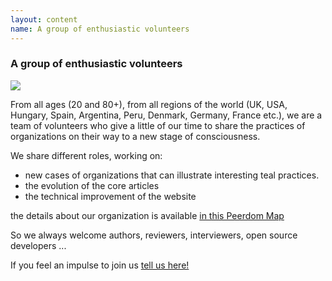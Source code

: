 ```yaml
---
layout: content
name: A group of enthusiastic volunteers
---
```

### A group of enthusiastic volunteers

![](/media/group-of-enthusiastic-volunteers.png)

From all ages (20 and 80+), from all regions of the world (UK, USA, Hungary, Spain, Argentina, Peru, Denmark, Germany, France etc.), we are a team of volunteers who give a little of our time to share the practices of organizations on their way to a new stage of consciousness.

We share different roles, working on:

* new cases of organizations that can illustrate interesting teal practices.
* the evolution of the core articles
* the technical improvement of the website

the details about our organization is available [in this Peerdom Map](https://peerdom.org/ror-wiki/map?view=circles)

So we always welcome authors, reviewers, interviewers, open source developers ...

If you feel an impulse to join us [tell us here!](https://surveyheart.com/form/5f12c56c042b2b3696da7a2e#welcome)